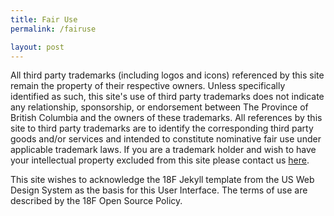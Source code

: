 ```yaml
---
title: Fair Use
permalink: /fairuse

layout: post
---
```

All third party trademarks (including logos and icons) referenced by this site remain the property of their respective owners. Unless specifically identified as such, this site's use of third party trademarks does not indicate any relationship, sponsorship, or endorsement between The Province of British Columbia and the owners of these trademarks. All references by this site to third party trademarks are to identify the corresponding third party goods and/or services and intended to constitute nominative fair use under applicable trademark laws. If you are a trademark holder and wish to have your intellectual property excluded from this site please contact us [here](https://github.com/bcgov/CITZ-IMB-Playbook/issues).

This site wishes to acknowledge the 18F Jekyll template from the US Web Design System as the basis for this User Interface. The terms of use are described by the 18F Open Source Policy.